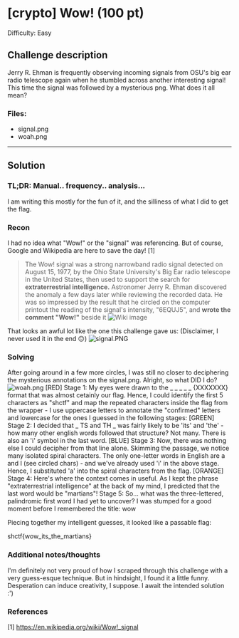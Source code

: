 # [crypto] Wow! (100 pt)
Difficulty: Easy

## Challenge description
Jerry R. Ehman is frequently observing incoming signals from OSU's big ear radio telescope again when he stumbled across another interesting signal! This time the signal was followed by a mysterious png. What does it all mean?

### Files: 
* signal.png
* woah.png

---
## Solution
### TL;DR: Manual.. frequency.. analysis...
I am writing this mostly for the fun of it, and the silliness of what I did to get the flag. 
### Recon
I had no idea what "Wow!" or the "signal" was referencing. But of course, Google and Wikipedia are here to save the day! [1] 
> The Wow! signal was a strong narrowband radio signal detected on August 15, 1977, by the Ohio State University's Big Ear radio telescope in the United States, then used to support the search for **extraterrestrial intelligence.** Astronomer Jerry R. Ehman discovered the anomaly a few days later while reviewing the recorded data. He was so impressed by the result that he circled on the computer printout the reading of the signal's intensity, "6EQUJ5", and **wrote the comment "Wow!"** beside it
![Wiki image](https://user-images.githubusercontent.com/40383476/161581534-a6e42139-4ef7-49ab-a260-426e184f9d90.png)

That looks an awful lot like the one this challenge gave us: (Disclaimer, I never used it in the end 😔)
![signal.PNG](https://user-images.githubusercontent.com/40383476/161581825-282cb930-19b3-4515-888e-7a27dcda9c0f.png)

### Solving
After going around in a few more circles, I was still no closer to deciphering the mysterious annotations on the signal.png.  Alright, so what DID I do? 
![woah.png](https://user-images.githubusercontent.com/40383476/161583861-ae0d3f47-5611-46c7-b430-6224d070b49f.png)
[RED] Stage 1: My eyes were drawn to the _ _ _ _ _ {XXXXXXX} format that was almost cetainly our flag. Hence, I could identify the first 5 characters as "shctf" and map the repeated characters inside the flag from the wrapper - I use uppercase letters to annotate the "confirmed" letters and lowercase for the ones I guessed in the following stages:
[GREEN] Stage 2: I decided that _ TS and TH _ was fairly likely to be 'its' and 'the' - how many other english words followed that structure? Not many. There is also an 'i' symbol in the last word. 
[BLUE] Stage 3: Now, there was nothing else I could decipher from that line alone. Skimming the passage, we notice many isolated spiral characters. The only one-letter words in English are a and I (see circled chars) - and we've already used 'i' in the above stage. Hence, I substituted 'a' into the spiral characters from the flag. 
[ORANGE] Stage 4: Here's where the context comes in useful. As I kept the phrase "extraterrestrial intelligence" at the back of my mind, I predicted that the last word would be "martians"! 
Stage 5: So... what was the three-lettered, palindromic first word I had yet to uncover? I was stumped for a good moment before I remembered the title: wow

Piecing together my intelligent guesses, it looked like a passable flag:

shctf{wow_its_the_martians}

### Additional notes/thoughts
I'm definitely not very proud of how I scraped through this challenge with a very guess-esque technique. But in hindsight, I found it a little funny. Desperation can induce creativity, I suppose. I await the intended solution :')

### References 
[1] https://en.wikipedia.org/wiki/Wow!_signal
